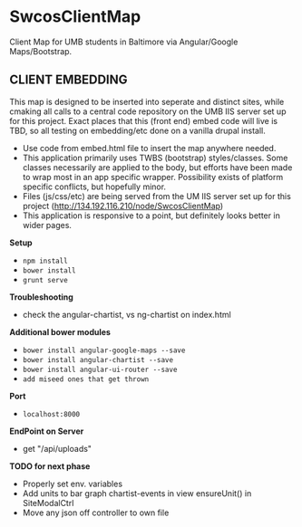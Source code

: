 # SwcosClientMap
Client Map for UMB students in Baltimore via Angular/Google Maps/Bootstrap.

CLIENT EMBEDDING
------------------
This map is designed to be inserted into seperate and distinct sites, while cmaking all calls to a central code repository on the UMB IIS server set up for this project. Exact places that this (front end) embed code will live is TBD, so all testing on embedding/etc done on a vanilla drupal install.
- Use code from embed.html file to insert the map anywhere needed.
- This application primarily uses TWBS (bootstrap) styles/classes. Some classes necessarily are applied to the body, but efforts have been made to wrap most in an app specific wrapper. Possibility exists of platform specific conflicts, but hopefully minor.
- Files (js/css/etc) are being served from the UM IIS server set up for this project (http://134.192.116.210/node/SwcosClientMap)
- This application is responsive to a point, but definitely looks better in wider pages.

**Setup**
  * `npm install`
  * `bower install`
  * `grunt serve`
  
**Troubleshooting**
  - check the angular-chartist, vs ng-chartist on index.html

**Additional bower modules**
  * `bower install angular-google-maps --save`
  * `bower install angular-chartist --save`
  * `bower install angular-ui-router --save`
  * `add miseed ones that get thrown`

**Port**
  * `localhost:8000`

**EndPoint on Server**
  * get "/api/uploads"

**TODO for next phase**
  - Properly set env. variables
  - Add units to bar graph chartist-events in view ensureUnit() in SiteModalCtrl
  - Move any json off controller to own file